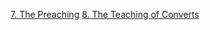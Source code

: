 [7. The Preaching](MissionaryMethods/07_ThePreaching.html)
[8. The Teaching of Converts](MissionaryMethods/08_TheTeachingOfConverts.html)
